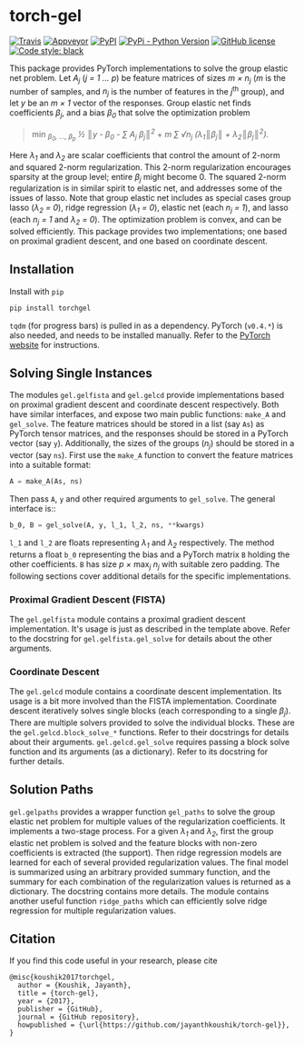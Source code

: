 # torch-gel

[![Travis][travis-badge]][travis]
[![Appveyor][appveyor-badge]][appveyor]
[![PyPI][pypi-badge]][pypi]
[![PyPi - Python Version][pypi-version-badge]][pypi]
[![GitHub license][license-badge]][license]
[![Code style: black][black-badge]][black]

[travis-badge]: https://img.shields.io/travis/jayanthkoushik/torch-gel.svg?style=for-the-badge
[travis]: https://travis-ci.org/jayanthkoushik/torch-gel
[pypi-badge]: https://img.shields.io/pypi/v/torchgel.svg?style=for-the-badge
[pypi-version-badge]: https://img.shields.io/pypi/pyversions/torchgel.svg?style=for-the-badge
[pypi]: https://pypi.org/project/torchgel/
[license-badge]: https://img.shields.io/github/license/jayanthkoushik/torch-gel.svg?style=for-the-badge
[license]: https://github.com/jayanthkoushik/torch-gel/blob/master/LICENSE
[black-badge]: https://img.shields.io/badge/code%20style-black-000000.svg?style=for-the-badge
[black]: https://github.com/ambv/black
[appveyor-badge]: https://img.shields.io/appveyor/ci/jayanthkoushik/torch-gel.svg?style=for-the-badge
[appveyor]: https://ci.appveyor.com/project/jayanthkoushik/torch-gel

This package provides PyTorch implementations to solve the group elastic net
problem. Let _A<sub>j</sub>_ (_j = 1 … p_) be feature matrices of sizes _m ×
n<sub>j</sub>_ (_m_ is the number of samples, and _n<sub>j</sub>_ is the number
of features in the _j_<sup>th</sup> group), and let _y_ be an _m × 1_ vector of
the responses. Group elastic net finds coefficients _β<sub>j</sub>_, and a bias
_β<sub>0</sub>_ that solve the optimization problem

> min _<sub>β<sub>0</sub>, …, β<sub>p</sub></sub>_
>     _½ ║y - β<sub>0</sub> - ∑ A<sub>j</sub> β<sub>j</sub>║<sup>2</sup>_
>     + _m ∑ √n<sub>j</sub> (λ<sub>1</sub>║β<sub>j</sub>║_
>                           _+ λ<sub>2</sub>║β<sub>j</sub>║<sup>2</sup>)._

Here _λ<sub>1</sub>_ and _λ<sub>2</sub>_ are scalar coefficients that control
the amount of 2-norm and squared 2-norm regularization. This 2-norm
regularization encourages sparsity at the group level; entire _β<sub>j</sub>_
might become 0. The squared 2-norm regularization is in similar spirit to
elastic net, and addresses some of the issues of lasso. Note that group elastic
net includes as special cases group lasso (_λ<sub>2</sub> = 0_), ridge
regression (_λ<sub>1</sub> = 0_), elastic net (each _n<sub>j</sub> = 1_), and
lasso (each _n<sub>j</sub> = 1_ and _λ<sub>2</sub> = 0_). The optimization
problem is convex, and can be solved efficiently. This package provides two
implementations; one based on proximal gradient descent, and one based on
coordinate descent.

## Installation
Install with `pip`

```bash
pip install torchgel
```

`tqdm` (for progress bars) is pulled in as a dependency. PyTorch (`v0.4.*`) is
also needed, and needs to be installed manually. Refer to the [PyTorch
website](<http://pytorch.org>) for instructions.

## Solving Single Instances
The modules `gel.gelfista` and `gel.gelcd` provide implementations based on
proximal gradient descent and coordinate descent respectively. Both have similar
interfaces, and expose two main public functions: `make_A` and `gel_solve`. The
feature matrices should be stored in a list (say `As`) as PyTorch tensor
matrices, and the responses should be stored in a PyTorch vector (say `y`).
Additionally, the sizes of the groups (_n<sub>j</sub>_) should be stored in a
vector (say `ns`). First use the `make_A` function to convert the feature
matrices into a suitable format:

```python
A = make_A(As, ns)
```

Then pass `A`, `y` and other required arguments to `gel_solve`. The general
interface is::

```python
b_0, B = gel_solve(A, y, l_1, l_2, ns, **kwargs)
```

`l_1` and `l_2` are floats representing _λ<sub>1</sub>_ and _λ<sub>2</sub>_
respectively. The method returns a float `b_0` representing the bias and a
PyTorch matrix `B` holding the other coefficients. `B` has size _p ×_
max<sub>_j_</sub> _n<sub>j</sub>_ with suitable zero padding. The following
sections cover additional details for the specific implementations.

### Proximal Gradient Descent (FISTA)
The `gel.gelfista` module contains a proximal gradient descent implementation.
It's usage is just as described in the template above. Refer to the docstring
for `gel.gelfista.gel_solve` for details about the other arguments.

### Coordinate Descent
The `gel.gelcd` module contains a coordinate descent implementation. Its usage
is a bit more involved than the FISTA implementation. Coordinate descent
iteratively solves single blocks (each corresponding to a single
_β<sub>j</sub>_). There are multiple solvers provided to solve the individual
blocks. These are the `gel.gelcd.block_solve_*` functions. Refer to their
docstrings for details about their arguments. `gel.gelcd.gel_solve` requires
passing a block solve function and its arguments (as a dictionary). Refer to
its docstring for further details.

## Solution Paths
`gel.gelpaths` provides a wrapper function `gel_paths` to solve the group
elastic net problem for multiple values of the regularization coefficients. It
implements a two-stage process. For a given _λ<sub>1</sub>_ and _λ<sub>2</sub>_,
first the group elastic net problem is solved and the feature blocks with
non-zero coefficients is extracted (the support). Then ridge regression models
are learned for each of several provided regularization values. The final model
is summarized using an arbitrary provided summary function, and the summary for
each combination of the regularization values is returned as a dictionary. The
docstring contains more details. The module contains another useful function
`ridge_paths` which can efficiently solve ridge regression for multiple
regularization values.

## Citation
If you find this code useful in your research, please cite

```
@misc{koushik2017torchgel,
  author = {Koushik, Jayanth},
  title = {torch-gel},
  year = {2017},
  publisher = {GitHub},
  journal = {GitHub repository},
  howpublished = {\url{https://github.com/jayanthkoushik/torch-gel}},
}
```
